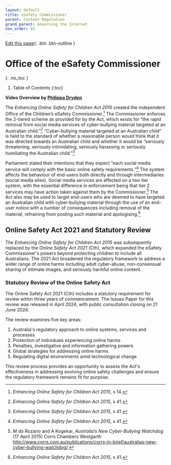 ```yaml
---
layout: default
title: eSafety Commissioner
parent: Content Regulation
grand_parent: Governing the Internet
nav_order: 91
---
```

[Edit this page](https://github.com/nicsuzor/wikijuris/blob/master/cyberlaw/esafety_commission.markdown){: .btn .btn-outline }

# Office of the eSafety Commissioner
{: .no_toc }

1. Table of Contents
{:toc}

**Video Overview by [Philippa Dryden](https://www.youtube.com/watch?v=K2036tTwIkA)**


The _Enhancing Online Safety for Children Act 2015_ created the independent Office of the Children’s eSafety Commissioner.[^safety14] The Commissioner enforces the 2-tiered scheme as provided for by the Act, which exists for “the rapid removal from social media services of cyber-bullying material targeted at an Australian child.”[^safety20] “Cyber-bullying material targeted at an Australian child” is held to the standard of whether a reasonable person would think that it was directed towards an Australian child and whether it would be “seriously threatening, seriously intimidating, seriously harassing or seriously humiliating the Australian child.”[^safety5]

Parliament stated their intentions that they expect “each social media service will comply with the basic online safety requirements.”[^safety22]  The system affects the behaviour of end-users both directly and through intermediaries (social media sites). Social media services are affected on a two tier system, with the essential difference in enforcement being that tier 2 services may have action taken against them by the Commissioner.[^rozario] The Act also may be used to target end-users who are deemed to have targeted an Australian child with cyber-bullying material through the use of an end-user notice with a number of consequences including removal of the material, refraining from posting such material and apologising.[^safety41]

[^safety41]: _Enhancing Online Safety for Children Act 2015_, s 41.  
[^rozario]: M do Rozario and A Kogekar, _Australia’s New Cyber-Bullying Watchdog_ (17 April 2015) Corrs Chambers Westgarth http://www.corrs.com.au/publications/corrs-in-brief/australias-new-cyber-bullying-watchdog/.
[^safety14]: _Enhancing Online Safety for Children Act 2015_, s 14.
[^safety5]: _Enhancing Online Safety for Children Act 2015_, s 41.  
[^safety22]: _Enhancing Online Safety for Children Act 2015_, s 41.  
[^safety20]: _Enhancing Online Safety for Children Act 2015_, s 41.  

## Online Safety Act 2021 and Statutory Review

The _Enhancing Online Safety for Children Act 2015_ was subsequently replaced by the _Online Safety Act 2021_ (Cth), which expanded the eSafety Commissioner's powers beyond protecting children to include all Australians. The 2021 Act broadened the regulatory framework to address a wider range of online harms including adult cyber-abuse, non-consensual sharing of intimate images, and seriously harmful online content.

### Statutory Review of the Online Safety Act

The Online Safety Act 2021 (Cth) includes a statutory requirement for review within three years of commencement. The Issues Paper for this review was released in April 2024, with public consultation closing on 21 June 2024.

The review examines five key areas:

1. Australia's regulatory approach to online systems, services and processes
2. Protection of individuals experiencing online harms
3. Penalties, investigative and information gathering powers
4. Global strategies for addressing online harms
5. Regulating digital environments amid technological change

This review process provides an opportunity to assess the Act's effectiveness in addressing evolving online safety challenges and ensure the regulatory framework remains fit for purpose.  
